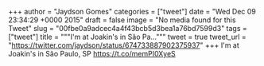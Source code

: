 
+++
author = "Jaydson Gomes"
categories = ["tweet"]
date = "Wed Dec 09 23:34:29 +0000 2015"
draft = false
image = "No media found for this Tweet"
slug = "00fbe0a9adcec4a4f43bcb5d3bea1a76bd7599d3"
tags = ["tweet"]
title = """I'm at Joakin's in São Pa..."""
tweet = true
tweet_url = "https://twitter.com/jaydson/status/674733887902375937"
+++
I'm at Joakin's in São Paulo, SP https://t.co/memPI0XyeS
